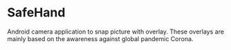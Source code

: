 # SafeHand
Android camera application to snap picture with overlay. These overlays are mainly based on the awareness against global pandemic Corona.
